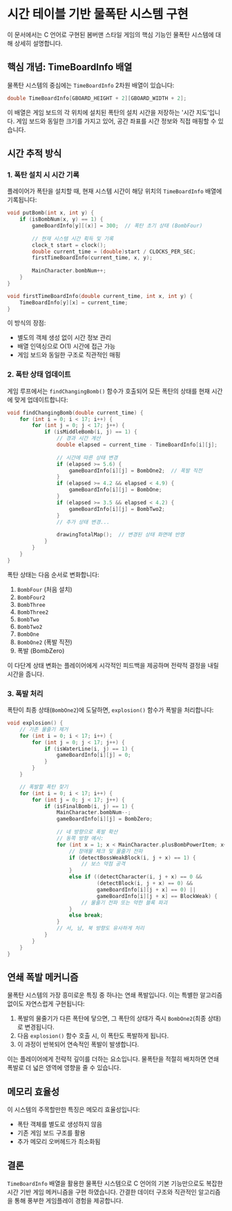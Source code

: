 # 시간 테이블 기반 물폭탄 시스템 구현

이 문서에서는 C 언어로 구현된 봄버맨 스타일 게임의 핵심 기능인 물폭탄 시스템에 대해 상세히 설명합니다.

## 핵심 개념: TimeBoardInfo 배열

물폭탄 시스템의 중심에는 `TimeBoardInfo` 2차원 배열이 있습니다:

```c
double TimeBoardInfo[GBOARD_HEIGHT + 2][GBOARD_WIDTH + 2];
```

이 배열은 게임 보드의 각 위치에 설치된 폭탄의 설치 시간을 저장하는 '시간 지도'입니다. 게임 보드와 동일한 크기를 가지고 있어, 공간 좌표를 시간 정보와 직접 매핑할 수 있습니다.

## 시간 추적 방식

### 1. 폭탄 설치 시 시간 기록

플레이어가 폭탄을 설치할 때, 현재 시스템 시간이 해당 위치의 `TimeBoardInfo` 배열에 기록됩니다:

```c
void putBomb(int x, int y) {
    if (isBombNum(x, y) == 1) {
        gameBoardInfo[y][(x)] = 300;  // 폭탄 초기 상태 (BombFour)
        
        // 현재 시스템 시간 획득 및 기록
        clock_t start = clock();
        double current_time = (double)start / CLOCKS_PER_SEC;
        firstTimeBoardInfo(current_time, x, y);
        
        MainCharacter.bombNum++;
    }
}

void firstTimeBoardInfo(double current_time, int x, int y) {
    TimeBoardInfo[y][x] = current_time;
}
```

이 방식의 장점:
- 별도의 객체 생성 없이 시간 정보 관리
- 배열 인덱싱으로 O(1) 시간에 접근 가능
- 게임 보드와 동일한 구조로 직관적인 매핑

### 2. 폭탄 상태 업데이트

게임 루프에서는 `findChangingBomb()` 함수가 호출되어 모든 폭탄의 상태를 현재 시간에 맞게 업데이트합니다:

```c
void findChangingBomb(double current_time) {
    for (int i = 0; i < 17; i++) {
        for (int j = 0; j < 17; j++) {
            if (isMiddleBomb(i, j) == 1) {
                // 경과 시간 계산
                double elapsed = current_time - TimeBoardInfo[i][j];
                
                // 시간에 따른 상태 변경
                if (elapsed >= 5.6) {
                    gameBoardInfo[i][j] = BombOne2;  // 폭발 직전
                }
                if (elapsed >= 4.2 && elapsed < 4.9) {
                    gameBoardInfo[i][j] = BombOne;
                }
                if (elapsed >= 3.5 && elapsed < 4.2) {
                    gameBoardInfo[i][j] = BombTwo2;
                }
                // 추가 상태 변경...
                
                drawingTotalMap();  // 변경된 상태 화면에 반영
            }
        }
    }
}
```

폭탄 상태는 다음 순서로 변화합니다:
1. `BombFour` (처음 설치)
2. `BombFour2`
3. `BombThree`
4. `BombThree2`
5. `BombTwo`
6. `BombTwo2`
7. `BombOne`
8. `BombOne2` (폭발 직전)
9. 폭발 (BombZero)

이 다단계 상태 변화는 플레이어에게 시각적인 피드백을 제공하며 전략적 결정을 내릴 시간을 줍니다.

### 3. 폭발 처리

폭탄이 최종 상태(`BombOne2`)에 도달하면, `explosion()` 함수가 폭발을 처리합니다:

```c
void explosion() {
    // 기존 물줄기 제거
    for (int i = 0; i < 17; i++) {
        for (int j = 0; j < 17; j++) {
            if (isWaterLine(i, j) == 1) {
                gameBoardInfo[i][j] = 0;
            }
        }
    }

    // 폭발할 폭탄 찾기
    for (int i = 0; i < 17; i++) {
        for (int j = 0; j < 17; j++) {
            if (isFinalBomb(i, j) == 1) {
                MainCharacter.bombNum--;
                gameBoardInfo[i][j] = BombZero;
                
                // 네 방향으로 폭발 확산
                // 동쪽 방향 예시:
                for (int x = 1; x < MainCharacter.plusBombPowerItem; x++) {
                    // 장애물 체크 및 물줄기 전파
                    if (detectBossWeakBlock(i, j + x) == 1) {
                        // 보스 약점 공격
                    }
                    else if ((detectCharacter(i, j + x) == 0 && 
                             (detectBlock(i, j + x) == 0) && 
                             gameBoardInfo[i][j + x] == 0) || 
                             gameBoardInfo[i][j + x] == BlockWeak) {
                        // 물줄기 전파 또는 약한 블록 파괴
                    }
                    else break;
                }
                // 서, 남, 북 방향도 유사하게 처리
            }
        }
    }
}
```

## 연쇄 폭발 메커니즘

물폭탄 시스템의 가장 흥미로운 특징 중 하나는 연쇄 폭발입니다. 이는 특별한 알고리즘 없이도 자연스럽게 구현됩니다:

1. 폭발의 물줄기가 다른 폭탄에 닿으면, 그 폭탄의 상태가 즉시 `BombOne2`(최종 상태)로 변경됩니다.
2. 다음 `explosion()` 함수 호출 시, 이 폭탄도 폭발하게 됩니다.
3. 이 과정이 반복되어 연속적인 폭발이 발생합니다.

이는 플레이어에게 전략적 깊이를 더하는 요소입니다. 물폭탄을 적절히 배치하면 연쇄 폭발로 더 넓은 영역에 영향을 줄 수 있습니다.

## 메모리 효율성

이 시스템의 주목할만한 특징은 메모리 효율성입니다:

- 폭탄 객체를 별도로 생성하지 않음
- 기존 게임 보드 구조를 활용
- 추가 메모리 오버헤드가 최소화됨

## 결론

`TimeBoardInfo` 배열을 활용한 물폭탄 시스템으로 C 언어의 기본 기능만으로도 복잡한 시간 기반 게임 메커니즘을 구현 하였습니다. 간결한 데이터 구조와 직관적인 알고리즘을 통해 풍부한 게임플레이 경험을 제공합니다.
